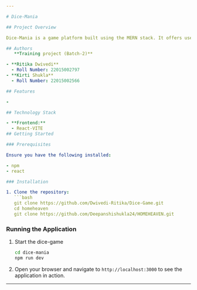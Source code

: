 ```yaml
---

# Dice-Mania

## Project Overview

Dice-Mania is a game platform built using the MERN stack. It offers users to select numbers from 1 to 6, role the dice on click and then gets the result. The result is the difference of number selected by the user and the number on the dice.

## Authors
   **Training project (Batch-2)**

- **Ritika Dwivedi**
  - Roll Number: 22015002797
- **Kirti Shukla**
  - Roll Number: 22015002566

## Features

-

## Technology Stack

- **Frontend:**
  - React-VITE
## Getting Started

### Prerequisites

Ensure you have the following installed:

- npm 
- react

### Installation

1. Clone the repository:
   ```bash
   git clone https://github.com/Dwivedi-Ritika/Dice-Game.git
   cd homeheaven
   git clone https://github.com/Deepanshishukla24/HOMEHEAVEN.git
   ```

### Running the Application

1. Start the dice-game 
   ```bash
   cd dice-mania
   npm run dev
   ```


3. Open your browser and navigate to `http://localhost:3000` to see the application in action.


---
```


